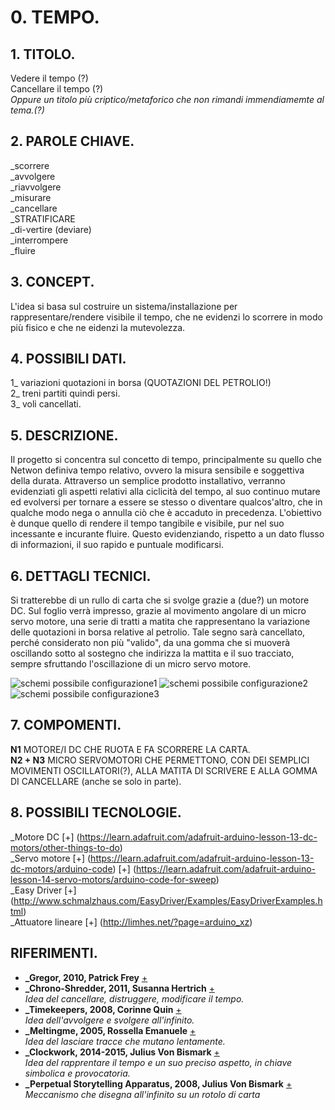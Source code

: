 # 0. TEMPO.

## 1. TITOLO.
Vedere il tempo (?)  
Cancellare il tempo (?)  
_Oppure un titolo più criptico/metaforico 
che non rimandi immendiamemte al tema.(?)_

## 2. PAROLE CHIAVE.
_scorrere  
_avvolgere  
_riavvolgere  
_misurare   
_cancellare  
_STRATIFICARE  
_di-vertire (deviare)  
_interrompere  
_fluire  

## 3. CONCEPT.
L'idea si basa sul costruire un sistema/installazione per rappresentare/rendere visibile il tempo, che ne evidenzi lo scorrere in modo più fisico e che ne eidenzi la mutevolezza. 

## 4. POSSIBILI DATI.
1_ variazioni quotazioni in borsa (QUOTAZIONI DEL PETROLIO!)  
2_ treni partiti quindi persi.  
3_ voli cancellati. 

## 5. DESCRIZIONE.
Il progetto si concentra sul concetto di tempo, principalmente su quello che Netwon definiva tempo relativo, ovvero la misura sensibile e soggettiva della durata. Attraverso un semplice prodotto installativo, verranno evidenziati gli aspetti relativi alla ciclicità del tempo, al suo continuo mutare ed evolversi per tornare a essere se stesso o diventare qualcos'altro, che in qualche modo nega o annulla ciò che è accaduto in precedenza. 
L'obiettivo è dunque quello di rendere il tempo tangibile e visibile, pur nel suo incessante e incurante fluire. 
Questo evidenziando, rispetto a un dato flusso di informazioni, il suo rapido e puntuale modificarsi.

## 6. DETTAGLI TECNICI.
Si tratterebbe di un rullo di carta che si svolge grazie a (due?) un motore DC. Sul foglio verrà impresso, grazie al movimento angolare di un micro servo motore, una serie di tratti a matita che rappresentano la variazione delle quotazioni in borsa relative al petrolio. Tale segno sarà cancellato, perché considerato non più "valido", da una gomma che si muoverà oscillando sotto al sostegno che indirizza la mattita e il suo tracciato, sempre sfruttando l'oscillazione di un micro servo motore.

![schemi possibile configurazione1](http://i.imgur.com/WCQ0H38.jpg) ![schemi possibile configurazione2](http://i.imgur.com/Lghm3R6.jpg)
![schemi possibile configurazione3](http://i.imgur.com/VQ3p3db.jpg)

## 7. COMPOMENTI.
**N1** MOTORE/I DC CHE RUOTA E FA SCORRERE LA CARTA.  
**N2 + N3** MICRO SERVOMOTORI CHE PERMETTONO, CON DEI SEMPLICI MOVIMENTI OSCILLATORI(?), ALLA MATITA DI SCRIVERE E ALLA GOMMA DI CANCELLARE (anche se solo in parte).

## 8. POSSIBILI TECNOLOGIE.

 _Motore DC
[+] (https://learn.adafruit.com/adafruit-arduino-lesson-13-dc-motors/other-things-to-do)  
_Servo motore
[+] (https://learn.adafruit.com/adafruit-arduino-lesson-13-dc-motors/arduino-code)
[+] (https://learn.adafruit.com/adafruit-arduino-lesson-14-servo-motors/arduino-code-for-sweep)  
_Easy Driver
[+] (http://www.schmalzhaus.com/EasyDriver/Examples/EasyDriverExamples.html)  
_Attuatore lineare
[+] (http://limhes.net/?page=arduino_xz)  

## RIFERIMENTI.

- **_Gregor, 2010, Patrick Frey**
[+](http://www.patrick-frey.com/portfolio/product-design-calendar-gregor-details/)
- **_Chrono-Shredder, 2011, Susanna Hertrich**
[+](http://www.susannahertrich.com/art/chronoshredder.shtml)  
_Idea del cancellare, distruggere, modificare il tempo._
- **_Timekeepers, 2008, Corinne Quin**
[+](http://www.bromptondesigndistrict.com/event/t-i-m-e-k-e-e-p-e-r)  
_Idea dell'avvolgere e svolgere all'infinito._
- **_Meltingme, 2005, Rossella Emanuele**
[+](http://www.rossellaemanuele.com/project_pages/meltingme.htm)  
_Idea del lasciare tracce che mutano lentamente._
- **_Clockwork, 2014-2015, Julius Von Bismark**
[+](http://juliusvonbismarck.com/bank/index.php?/projects/clockwork/)  
_Idea del rapprentare il tempo e un suo preciso aspetto, in chiave simbolica e provocatoria._
- **_Perpetual Storytelling Apparatus, 2008, Julius Von Bismark**
[+](http://juliusvonbismarck.com/bank/index.php?/projects/perpetual-storytellin-apparatus/)  
_Meccanismo che disegna all'infinito su un rotolo di carta_

